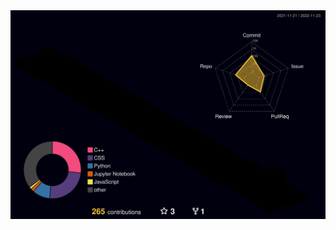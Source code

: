 <img src="https://raw.githubusercontent.com/denvitko/denvitko/main/profile-3d-contrib/profile-night-rainbow.svg">
